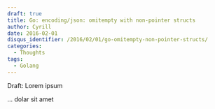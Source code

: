 ```yaml
---
draft: true
title: Go: encoding/json: omitempty with non-pointer structs
author: Cyrill
date: 2016-02-01
disqus_identifier: /2016/02/01/go-omitempty-non-pointer-structs/
categories:
  - Thoughts
tags:
  - Golang
---
```


Draft: Lorem ipsum

<!--more-->

... dolar sit amet